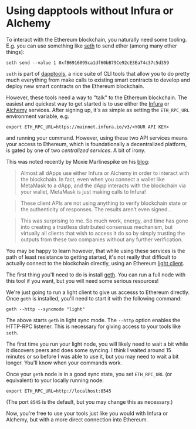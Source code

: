 # Using dapptools without Infura or Alchemy

To interact with the Ethereum blockchain, you naturally need some tooling. E.g. you can use something like [seth](https://github.com/dapphub/dapptools/blob/master/src/seth/README.md) to send ether (among many other things):

```
seth send --value 1 0xfB6916095ca1df60bB79Ce92cE3Ea74c37c5d359
```

`seth` is part of [dapptools](https://dapp.tools/), a nice suite of CLI tools that allow you to do pretty much everything from make calls to existing smart contracts to develop and deploy new smart contracts on the Ethereum blockchain.

However, these tools need a way to "talk" to the Ethereum blockchain. The easiest and quickest way to get started is to use either the [Infura](https://infura.io) or [Alchemy](https://www.alchemy.com/) services. After signing up, it's as simple as setting the `ETH_RPC_URL` environment variable, e.g.

```
export ETH_RPC_URL=https://mainnet.infura.io/v3/<YOUR API KEY>

```
and running your command. However, using these two API services means your access to Ethereum, which is foundationally a decentralized platform, is gated by one of two *centralized services*. A bit of irony.

This was noted recently by Moxie Marlinespike on his [blog](https://moxie.org/2022/01/07/web3-first-impressions.html):

>  Almost all dApps use either Infura or Alchemy in order to interact with the blockchain. In fact, even when you connect a wallet like MetaMask to a dApp, and the dApp interacts with the blockchain via your wallet, MetaMask is just making calls to Infura!

> These client APIs are not using anything to verify blockchain state or the authenticity of responses. The results aren’t even signed...

> This was surprising to me. So much work, energy, and time has gone into creating a trustless distributed consensus mechanism, but virtually all clients that wish to access it do so by simply trusting the outputs from these two companies without any further verification.

You may be happy to learn however, that while using these services is the path of least resistance to getting started, it's not really that difficult to actually connect to the blockchain directly, using an Ethereum [light client](https://medium.com/@rauljordan/a-primer-on-ethereum-blockchain-light-clients-f3cadde49137).

The first thing you'll need to do is install [geth](https://geth.ethereum.org/docs/install-and-build/installing-geth). You can run a full node with this tool if you want, but you will need some serious resources!

We're just going to run a light client to give us accesss to Ethereum directly. Once `geth` is installed, you'll need to start it with the following command:

```
geth --http --syncmode "light"
```

The above starts `geth` in light sync mode. The `--http` option enables the HTTP-RPC listener. This is necessary for giving access to your tools like `seth`.

The first time you run your light node, you will likely need to wait a bit while it discovers peers and does some syncing. I think I waited around 15 minutes or so before I was able to use it, but you may need to wait a bit longer. You'll know when your commands work.

Once your `geth` node is in a good sync state, you set `ETH_RPC_URL` (or equivalent) to your locally running node:

```
export ETH_RPC_URL=http://localhost:8545
```

(The port `8545` is the default, but you may change this as necessary.)

Now, you're free to use your tools just like you would with Infura or Alchemy, but with a more direct connection into Ethereum.